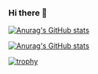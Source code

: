 ### Hi there 👋

[![Anurag's GitHub stats](https://github-readme-stats.vercel.app/api?username=Stardreama)](https://github.com/anuraghazra/github-readme-stats)


[![Anurag's GitHub stats](https://github-readme-stats.vercel.app/api?username=Stardreama)](https://github.com/anuraghazra/github-readme-stats)

[![trophy](https://github-profile-trophy.vercel.app/?username=Stardreama)](https://github.com/ryo-ma/github-profile-trophy)
<!--
**Stardreama/Stardreama** is a ✨ _special_ ✨ repository because its `README.md` (this file) appears on your GitHub profile.

Here are some ideas to get you started:

- 🔭 I’m currently working on ...
- 🌱 I’m currently learning ...
- 👯 I’m looking to collaborate on ...
- 🤔 I’m looking for help with ...
- 💬 Ask me about ...
- 📫 How to reach me: ...
- 😄 Pronouns: ...
- ⚡ Fun fact: ...
-->
